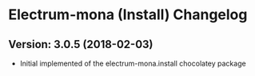 # Electrum-mona (Install) Changelog

## Version: 3.0.5 (2018-02-03)
- Initial implemented of the electrum-mona.install chocolatey package
